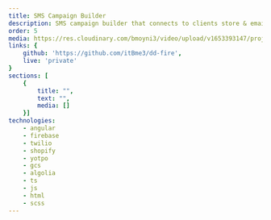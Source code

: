 ```yaml
---
title: SMS Campaign Builder
description: SMS campaign builder that connects to clients store & email user data in order to query segments based on an array of actions.
order: 5
media: https://res.cloudinary.com/bmoyni3/video/upload/v1653393147/projects/videos/sms-featured_vpvucw.mp4
links: {
    github: 'https://github.com/itBme3/dd-fire',
    live: 'private'
}
sections: [
    { 
        title: "",
        text: "",
        media: []
    }]
technologies: 
    - angular
    - firebase
    - twilio
    - shopify
    - yotpo
    - gcs
    - algolia
    - ts
    - js
    - html
    - scss
---
```




